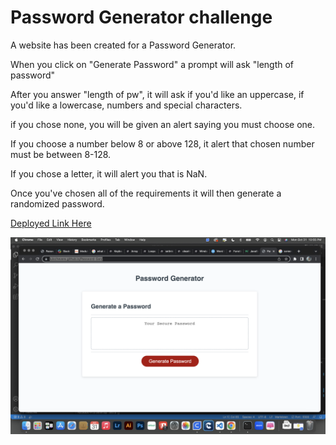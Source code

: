 # Password Generator challenge

A website has been created for a Password Generator.

When you click on "Generate Password" a prompt will ask "length of password"

After you answer "length of pw", it will ask if you'd like an uppercase,
if you'd like a lowercase, numbers and special characters.

if you chose none, you will be given an alert saying you must choose one.

If you choose a number below 8 or above 128, it alert that chosen number must be between 8-128.

If you chose a letter, it will alert you that is NaN.

Once you've chosen all of the requirements it will then generate a randomized password.

[Deployed Link Here](https://luischevere.github.io/Password-Gen/)

![site image](https://raw.githubusercontent.com/LuisChevere/Password-Gen/63f3b33639b47e261b1eec7ddcf0c896fe1eed68/images/Screenshot%202022-10-31%20at%2010.55.04%20PM.png)